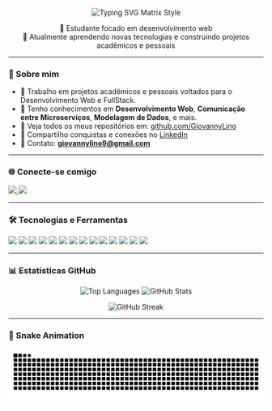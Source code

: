 <p align="center">
  <img src="https://readme-typing-svg.demolab.com?font=JetBrains+Mono&size=32&duration=3000&pause=1000&color=00FF00&center=true&vCenter=true&width=600&lines=Giovanny+Lino;Desenvolvedor+Web+%2F+Full+Stack" alt="Typing SVG Matrix Style" />
</p>

<p align="center">
  🔭 Estudante focado em desenvolvimento web<br/>
  🌱 Atualmente aprendendo novas tecnologias e construindo projetos acadêmicos e pessoais<br/>
</p>

---

### 🚀 Sobre mim

- 💼 Trabalho em projetos acadêmicos e pessoais voltados para o Desenvolvimento Web e FullStack.
- 🧠 Tenho conhecimentos em **Desenvolvimento Web**, **Comunicação entre Microserviços**, **Modelagem de Dados**, e mais.
- 📁 Veja todos os meus repositórios em: [github.com/GiovannyLino](https://github.com/GiovannyLino)
- 💬 Compartilho conquistas e conexões no [LinkedIn](https://www.linkedin.com/in/giovanny-lino-a54660179/)
- 📧 Contato: **giovannylino9@gmail.com**

---

### 🌐 Conecte-se comigo

<p align="left">
  <a href="https://linkedin.com/in/giovanny-lino-a54660179" target="_blank">
    <img src="https://img.shields.io/badge/LinkedIn-blue?logo=linkedin&logoColor=white" height="30"/>
  </a>
  <a href="mailto:giovannylino9@gmail.com">
    <img src="https://img.shields.io/badge/Gmail-red?logo=gmail&logoColor=white" height="30"/>
  </a>
</p>

---

### 🛠️ Tecnologias e Ferramentas

<p align="left">
  <img src="https://cdn.jsdelivr.net/gh/devicons/devicon/icons/html5/html5-original.svg" width="40"/>
  <img src="https://cdn.jsdelivr.net/gh/devicons/devicon/icons/css3/css3-original.svg" width="40"/>
  <img src="https://cdn.jsdelivr.net/gh/devicons/devicon/icons/javascript/javascript-original.svg" width="40"/>
  <img src="https://cdn.jsdelivr.net/gh/devicons/devicon/icons/typescript/typescript-original.svg" width="40"/>
  <img src="https://cdn.jsdelivr.net/gh/devicons/devicon/icons/react/react-original.svg" width="40"/>
  <img src="https://cdn.jsdelivr.net/gh/devicons/devicon/icons/nodejs/nodejs-original.svg" width="40"/>
  <img src="https://cdn.jsdelivr.net/gh/devicons/devicon/icons/express/express-original.svg" width="40"/>
  <img src="https://cdn.jsdelivr.net/gh/devicons/devicon/icons/mysql/mysql-original.svg" width="40"/>
  <img src="https://cdn.jsdelivr.net/gh/devicons/devicon/icons/java/java-original.svg" width="40"/>
  <img src="https://cdn.jsdelivr.net/gh/devicons/devicon/icons/python/python-original.svg" width="40"/>
  <img src="https://cdn.jsdelivr.net/gh/devicons/devicon/icons/c/c-original.svg" width="40"/>
  <img src="https://cdn.jsdelivr.net/gh/devicons/devicon/icons/bootstrap/bootstrap-plain.svg" width="40"/>
  <img src="https://cdn.jsdelivr.net/gh/devicons/devicon/icons/tailwindcss/tailwindcss-plain.svg" width="40"/>
  <img src="https://cdn.jsdelivr.net/gh/devicons/devicon/icons/postman/postman-original.svg" width="40"/>
</p>

---

### 📊 Estatísticas GitHub

<p align="center">
  <!-- Linguagens mais usadas -->
  <img width="28%" src="https://github-readme-stats.vercel.app/api/top-langs/?username=GiovannyLino&layout=compact&langs_count=8&theme=radical" alt="Top Languages" />
  
  <!-- Estatísticas gerais -->
  <img width="48%" src="https://github-readme-stats.vercel.app/api?username=GiovannyLino&show_icons=true&theme=radical&include_all_commits=true&count_private=true" alt="GitHub Stats" />
</p>

<p align="center">
  <!-- Streak de contribuições -->
  <img src="https://github-readme-streak-stats.herokuapp.com/?user=GiovannyLino&theme=radical" alt="GitHub Streak" />
</p>

---

### 🐍 Snake Animation

<p align="center">
  <img src="https://raw.githubusercontent.com/GiovannyLino/GiovannyLino/output/snake.svg" alt="Snake animation">
</p>
